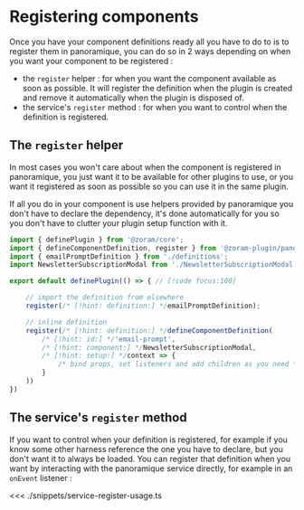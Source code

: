 # Registering components

<!--@include: ./__start-at-beginning.md -->

Once you have your component definitions ready all you have to do to is to
register them in panoramique, you can do so in 2 ways depending on when you want
your component to be registered :

- the `register` helper : for when you want the component available as soon as
  possible. It will register the definition when the plugin is created and
  remove it automatically when the plugin is disposed of.
- the service's `register` method : for when you want to control when the
  definition is registered.

## The `register` helper

In most cases you won't care about when the component is registered in
panoramique, you just want it to be available for other plugins to use, or you
want it registered as soon as possible so you can use it in the same plugin.

If all you do in your component is use helpers provided by panoramique you don't
have to declare the dependency, it's done automatically for you so you don't
have to clutter your plugin setup function with it.

```ts
import { definePlugin } from '@zoram/core';
import { defineComponentDefinition, register } from '@zoram-plugin/panoramique';
import { emailPromptDefinition } from './definitions';
import NewsletterSubscriptionModal from './NewsletterSubscriptionModal.vue';

export default definePlugin(() => { // [!code focus:100]

	// import the definition from elsewhere
	register(/* [!hint: definition:] */emailPromptDefinition);

	// inline definition
	register(/* [!hint: definition:] */defineComponentDefinition(
		/* [!hint: id:] */'email-prompt',
		/* [!hint: component:] */NewsletterSubscriptionModal,
		/* [!hint: setup:] */context => {
			/* bind props, set listeners and add children as you need */
		}
	))
})
```

## The service's `register` method

If you want to control when your definition is registered, for example if you
know some other harness reference the one you have to declare, but you don't
want it to always be loaded. You can register that definition when you want by
interacting with the panoramique service directly, for example in an
`onEvent` listener :

<<< ./snippets/service-register-usage.ts